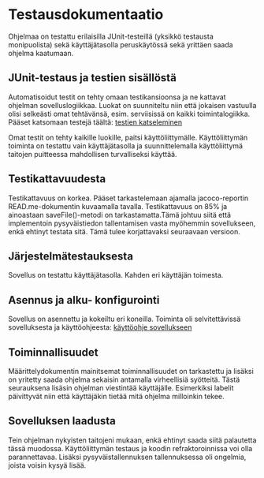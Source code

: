 # Testausdokumentaatio
Ohjelmaa on testattu erilaisilla JUnit-testeillä (yksikkö testausta monipuolista) sekä käyttäjätasolla peruskäytössä sekä yrittäen saada ohjelma kaatumaan.

## JUnit-testaus ja testien sisällöstä
Automatisoidut testit on tehty omaan testikansioonsa ja ne kattavat ohjelman sovelluslogiikkaa. Luokat on suunniteltu niin että jokaisen vastuulla olisi selkeästi omat tehtävänsä, esim. serviisissä on kaikki toimintalogiikka. Pääset katsomaan testejä täältä: [testien katseleminen](https://github.com/Mazaalto/ot-harjoitustyo2020/tree/master/harjoitusty%C3%B6/OpiskeluKello/src/test/java)

Omat testit on tehty kaikille luokille, paitsi käyttöliittymälle. Käyttöliittymän toiminta on testattu vain käyttäjätasolla ja suunnittelemalla käyttöliittymä taitojen puitteessa mahdollisen turvalliseksi käyttää.

## Testikattavuudesta
Testikattavuus on korkea. Pääset tarkastelemaan ajamalla jacoco-reportin READ.me-dokumentin kuvaamalla tavalla. Testikattavuus on 85% ja ainoastaan saveFile()-metodi on tarkastamatta.Tämä johtuu siitä että implementoin pysyväistiedon tallentamisen vasta myöhemmin sovellukseen, enkä ehtinyt testata sitä. Tämä tulee korjattavaksi seuraavaan versioon.

## Järjestelmätestauksesta
Sovellus on testattu käyttäjätasolla. Kahden eri käyttäjän toimesta.

## Asennus ja alku- konfigurointi
Sovellus on asennettu ja kokeiltu eri koneilla. Toiminta oli selvitettävissä sovelluksesta ja käyttöohjeesta: [käyttöohje sovellukseen](https://github.com/Mazaalto/ot-harjoitustyo2020/blob/master/dokumentaatio/kayttoohje.md)

## Toiminnallisuudet
Määrittelydokumentin mainitsemat toiminnallisuudet on tarkastettu ja lisäksi on yritetty saada ohjelma sekaisin antamalla virheellisiä syötteitä. Tästä seurauksena lisäsin ohjelman viestintää käyttäjälle. Esimerkiksi labelit päivittyvät niin että käyttäjäkin tietää mitä ohjelma milloinkin tekee.

## Sovelluksen laadusta
Tein ohjelman nykyisten taitojeni mukaan, enkä ehtinyt saada siitä palautetta tässä muodossa. Käyttöliittymän testaus ja koodin refraktoroinnissa voi olla parannettavaa. Lisäksi pysyväistallennuksen tallennuksessa oli ongelmia, joista voisin kysyä lisää.
